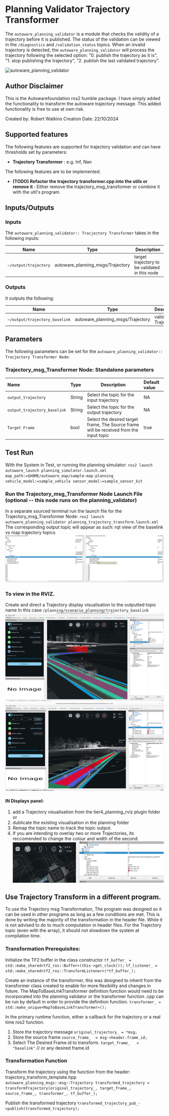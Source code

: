 # Planning Validator Trajectory Transformer

The `autoware_planning_validator` is a module that checks the validity of a trajectory before it is published. The status of the validation can be viewed in the `/diagnostics` and `/validation_status` topics. When an invalid trajectory is detected, the `autoware_planning_validator` will process the trajectory following the selected option: "0. publish the trajectory as it is", "1. stop publishing the trajectory", "2. publish the last validated trajectory".

![autoware_planning_validator](./image/planning_validator.drawio.svg)

## Author Disclaimer
This is the Autowarefoundation ros2 humble package.
I have simply added the functionality to transform the autoware trajectory message.
This added functionality is free to use at own risk.

Created by: Robert Watkins
Creation Date: 22/10/2024

## Supported features

The following features are supported for trajectory validation and can have thresholds set by parameters:

- **Trajectory Transformer** : e.g. Inf, Nan


The following features are to be implemented.

- **(TODO) Refactor the trajectory transformer.cpp into the utils or remove it** : Either remove the trajectory_msg_transformer or combine it with the util's program.

## Inputs/Outputs

### Inputs

The `autoware_planning_validator:: Tracjectory Transformer` takes in the following inputs:

| Name                 | Type                              | Description                                    |
| -------------------- | --------------------------------- | ---------------------------------------------- |
| `~/output/trajectory` | autoware_planning_msgs/Trajectory | target trajectory to be validated in this node |

### Outputs

It outputs the following:

| Name                          | Type                                       | Description                                                               |
| ----------------------------  | ------------------------------------------ | -----------------------------------------------------------------------  |
| `~/output/trajectory_baselink`| autoware_planning_msgs/Trajectory          | validated Trajectory                                                     |


## Parameters

The following parameters can be set for the `autoware_planning_validator:: Tracjectory Transformer Node`:

### Trajectory_msg_Transformer Node: Standalone parameters

| Name                               | Type | Description                                                                               | Default value |
| :--------------------------------- | :----- |---------------------------------------------------------------------------------------- | :------------ |
| `output_trajectory`                | String | Select the topic for the input trajectory                                               | NA            |
| `output_trajectory_baselink`       | String | Select the topic for the output trajectory                                              | NA            |
| `Target Frame`                     | bool   | Select the desired target frame, The Source frame will be received from the input topic | true          |

## Test Run
With the System in Test, or running the planning simulator:
`ros2 launch autoware_launch planning_simulator.launch.xml map_path:=$HOME/autoware_map/sample-map-planning vehicle_model:=sample_vehicle sensor_model:=sample_sensor_kit`

### Run the Trajectory_msg_Transformer Node Launch File (optional -- this node runs on the planning_validator)
In a separate sourced terminal run the launch file for the Trajectory_msg_Transformer Node:
`ros2 launch autoware_planning_validator planning_trajectory_transform.launch.xml`
The corresponding output topic will appear as such: rqt view of the baselink vs map trajectory topics
![rqt view of the baselink vs map trajectory topic's values](Autoware_Trajectory_Topic_Transform_Comparison.png)

### To view in the RVIZ.
Create and direct a Trajectory display visualisation to the outputted topic name
In this case `/planning/scenario_planning/trajectory_baselink`
![autoware rviz view 1](Autoware_rviz2_third_person_view_baselink_trajectory_1.png) 
![autoware rviz view 2](Autoware_rviz2_third_person_view_baselink_trajectory_2.png)

#### IN Displays panel: 
1. add a Trajectory visualisation from the tier4_planning_rviz plugin folder or 
2. dublicate the existing visualisation in the planning folder
3. Remap the topic name to track the topic output.
4. If you are intending to overlay two or more Trajectories, its reccomended to change the colour and width of the second.
![Display panel example](Autoware_rviz2_display_panel_inserting_trajectory_visualisation.png)

## Use Trajectory Transform in a different program.
To use the Trajectory msg Transformation, The program was designed so it can be used in other programs as long as a few conditions are met.
This is done by writing the majority of the transformation in the header file. While it is not advised to do to much computation in header files.
For the Trajectory topic (even with the array), it should not slowdown the system at compilation time.

### Transformation Prerequisites:
Initialize the TF2 buffer in the class constructor
`tf_buffer_ = std::make_shared<tf2_ros::Buffer>(this->get_clock());`
`tf_listener_ = std::make_shared<tf2_ros::TransformListener>(*tf_buffer_);`

Create an instance of the transformer, this was designed to inherit from the transformer class created to enable for more flexibility and changes in future.
The MapToBaseLinkTransformer definition function would need to be incorporated into the planning validator or the transformer function .cpp can be run by default in order to provide the definition function.
`transformer_ = std::make_unique<MapToBaseLinkTransformer>();` 

In the primary runtime function, either a callback for the trajectory or a real time ros2 function.
1. Store the trajectory message
`original_trajectory_ = *msg;`
2. Store the source frame 
`source_frame_  = msg->header.frame_id;` 
3. Select The Desired Frame.id to transform.
`target_frame_   = "baselink"` // or any desired frame.id

### Transformation Function
Transform the trajectory using the function from the header: trajectory_transform_template.hpp
`autoware_planning_msgs::msg::Trajectory transformed_trajectory = transformTrajectory(original_trajectory_, target_frame_, source_frame_, transformer_, tf_buffer_);`

Publish the transformed trajectory
`transformed_trajectory_pub_->publish(transformed_trajectory);`


